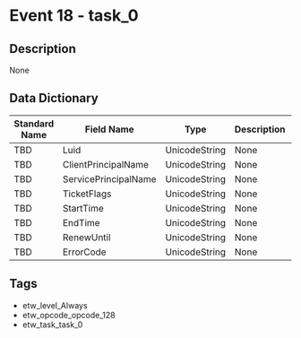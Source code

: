 # Event 18 - task_0

## Description
None

## Data Dictionary
|Standard Name|Field Name|Type|Description|Sample Value|
|---|---|---|---|---|
|TBD|Luid|UnicodeString|None|`None`|
|TBD|ClientPrincipalName|UnicodeString|None|`None`|
|TBD|ServicePrincipalName|UnicodeString|None|`None`|
|TBD|TicketFlags|UnicodeString|None|`None`|
|TBD|StartTime|UnicodeString|None|`None`|
|TBD|EndTime|UnicodeString|None|`None`|
|TBD|RenewUntil|UnicodeString|None|`None`|
|TBD|ErrorCode|UnicodeString|None|`None`|

## Tags
* etw_level_Always
* etw_opcode_opcode_128
* etw_task_task_0